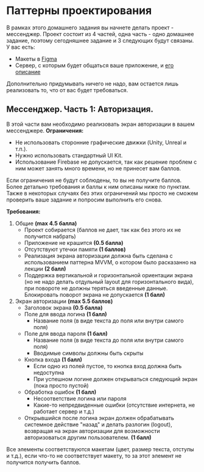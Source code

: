 # Паттерны проектирования

В рамках этого домашнего задания вы начнете делать проект - мессенджер. Проект состоит из 4 частей, одна часть - одно домашнее задание, поэтому сегодняшнее задание и 3 следующих будут связаны. У вас есть:
- Макеты в [Figma](https://www.figma.com/file/fL1XK5Cb1R1Z8Hz5ZgHH8p/Студентам?type=design&node-id=0-1&mode=design&t=Mm02Hmz9qW5VFfDw-0)
- Сервер, с которым будет общаться ваше приложение, и [его описание](https://faerytea.name:8008/static/howto.md)

Дополнительно придумывать ничего не надо, вам остается лишь реализовать то, что от вас будет требоваться.

## Мессенджер. Часть 1: Авторизация.

В этой части вам необходимо реализовать экран авторизации в вашем мессенджере.
**Ограничения:**
- Не использовать сторонние графические движки (Unity, Unreal и т.п.).
- Нужно использовать стандартный UI Kit.
- Использование Firebase не допускается, так как решение проблем с ним может занять много времени, но не принесет вам баллов.

Если ограничения не будут соблюдены, то вы не получите баллов. Более детально требования и баллы к ним описаны ниже по пунктам. Также в некоторых случаях без этих ограничений мы просто не сможем проверить ваше задание и попросим выполнить его снова.

**Требования:**
1. Общие **(max 4.5 балла)**
   - Проект собирается (баллов не дает, так как без этого их не получится набрать)
   - Приложение не крашится **(0.5 балла)**
   - Отсутствуют утечки памяти **(1 баллов)**
   - Реализация экрана авторизации должна быть сделана с использованием паттерна MVVM, о котором было расказанно на лекции **(2 балл)**
   - Поддержка вертикальной и горизонтальной ориентации экрана (но не надо делать отдульный layout для горизонтального вида), при повороте не должны теряться введенные данные. Блокировать поворот экрана не допускается **(1 балл)**
2. Экран авторизации **(max 5.5 баллов)**
   - Заголовок экрана **(0.5 балла)**
   - Поле для ввода логина **(1 балл)**
      - Название поля (в виде текста до поля или внутри самого поля)
   - Поле для ввода пароля **(1 балл)**
      - Название поля (в виде текста до поля или внутри самого поля)
      - Вводимые символы должны быть скрыты
   - Кнопка входа **(1 балл)**
      - Если одно из полей пустое, то кнопка вход должна быть недоступна
      - При успешном логине должен открываться следующий экран (пока просто пустой)
   - Обработка ошибок **(1 балл)**
      - Несоответствие логина или пароля
      - Какие-то непредвиденные ошибки (отсутствие интернета, не работает сервер и т.д.)
   - Открывшийся после логина экран должен обрабатывать системное действие "назад" и делать разлогин (logout), возвращая на экран авторизации для возможности авторизоваться другим пользователем. **(1 балл)**

Все элементы соответствуются макетам (цвет, размер текста, отступы и т.д.), если что-то не соответствует макету, то за этот элемент не получится получить баллов.